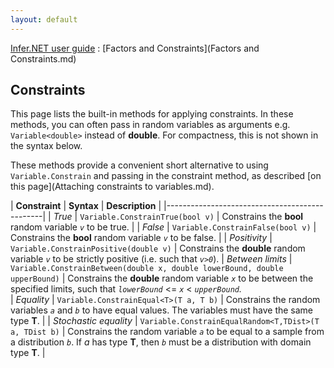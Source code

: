 ```yaml
---
layout: default 
--- 
```

[Infer.NET user guide](index.md) : [Factors and Constraints](Factors and Constraints.md)

## Constraints

This page lists the built-in methods for applying constraints. In these methods, you can often pass in random variables as arguments e.g. `Variable<double>` instead of **double**. For compactness, this is not shown in the syntax below.

These methods provide a convenient short alternative to using `Variable.Constrain` and passing in the constraint method, as described [on this page](Attaching constraints to variables.md). 

| **Constraint** | **Syntax** | **Description** |
|-----------------------------------------------|
| _True_ | `Variable.ConstrainTrue(bool v)` | Constrains the **bool** random variable _`v`_ to be true. |
| _False_ | `Variable.ConstrainFalse(bool v)` | Constrains the **bool** random variable _`v`_ to be false. |
| _Positivity_ | `Variable.ConstrainPositive(double v)` | Constrains the **double** random variable _`v`_ to be strictly positive (i.e. such that _`v>0`_).
| _Between limits_ | `Variable.ConstrainBetween(double x, double lowerBound, double upperBound)` | Constrains the **double** random variable _`x`_ to be between the specified limits, such that _`lowerBound`_ <= _`x`_ < _`upperBound`._  
| _Equality_ | `Variable.ConstrainEqual<T>(T a, T b)` | Constrains the random variables _`a`_ and _`b`_ to have equal values. The variables must have the same type **T**. |
| _Stochastic equality_ | `Variable.ConstrainEqualRandom<T,TDist>(T a, TDist b)` | Constrains the random variable _`a`_ to be equal to a sample from a distribution _`b`_. If _a_ has type **T**, then _`b`_ must be a distribution with domain type **T**. |
